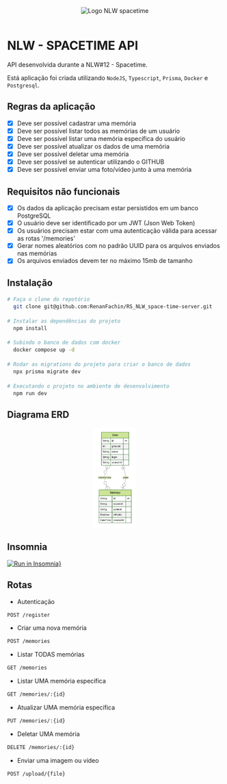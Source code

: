 <div align="center">
  <img 
    alt="Logo NLW spacetime" 
    title="NLW" 
    src="https://i.imgur.com/cFZADk4.png"
  >
</div>
<br>

# NLW - SPACETIME API
API desenvolvida durante a NLW#12 - Spacetime.

Está aplicação foi criada utilizando `NodeJS`, `Typescript`, `Prisma`, `Docker` e `Postgresql`.

## Regras da aplicação
  - [x] Deve ser possível cadastrar uma memória
  - [x] Deve ser possível listar todos as memórias de um usuário
  - [x] Deve ser possível listar uma memória específica do usuário
  - [x] Deve ser possível atualizar os dados de uma memória
  - [x] Deve ser possível deletar uma memória
  - [x] Deve ser possível se autenticar utilizando o GITHUB
  - [x] Deve ser possível enviar uma foto/vídeo junto à uma memória

## Requisitos não funcionais
  - [x] Os dados da aplicação precisam estar persistidos em um banco PostgreSQL
  - [x] O usuário deve ser identificado por um JWT (Json Web Token)
  - [x] Os usuários precisam estar com uma autenticação válida para acessar as rotas '/memories'
  - [x] Gerar nomes aleatórios com no padrão UUID para os arquivos enviados nas memórias
  - [x] Os arquivos enviados devem ter no máximo 15mb de tamanho

## Instalação
```sh
# Faça o clone do repotório
  git clone git@github.com:RenanFachin/RS_NLW_space-time-server.git

# Instalar as dependências do projeto
  npm install

# Subindo o banco de dados com docker
  docker compose up -d

# Rodar as migrations do projeto para criar o banco de dados
  npx prisma migrate dev

# Executando o projeto no ambiente de desenvolvimento
  npm run dev
```

## Diagrama ERD
<div align="center">
    <img width="20%" alt="Diagrama ERD" src="./prisma/ERD.svg">
</div>

## Insomnia
[![Run in Insomnia}](https://insomnia.rest/images/run.svg)](https://insomnia.rest/run/?label=SpaceTime%20API&uri=https%3A%2F%2Fraw.githubusercontent.com%2FRenanFachin%2FRS_NLW_space-time-server%2Fmain%2FInsomnia_export.json)

## Rotas
- Autenticação
```bash
POST /register
```

- Criar uma nova memória
```bash
POST /memories
```

- Listar TODAS memórias
```bash
GET /memories
```

- Listar UMA memória específica
```bash
GET /memories/:{id}
```

- Atualizar UMA memória específica
```bash
PUT /memories/:{id}
```

- Deletar UMA memória
```bash
DELETE /memories/:{id}
```

- Enviar uma imagem ou vídeo
```bash
POST /upload/{file}
```